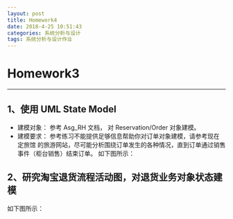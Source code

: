 ```yaml
---
layout: post
title: Homework4
date: 2018-4-25 10:51:43
categories: 系统分析与设计
tags: 系统分析与设计作业
---
```


# Homework3
*****
## 1、使用 UML State Model
* 建模对象： 参考 Asg_RH 文档， 对 Reservation/Order 对象建模。
* 建模要求： 参考练习不能提供足够信息帮助你对订单对象建模，请参考现在 定旅馆 的旅游网站，尽可能分析围绕订单发生的各种情况，直到订单通过销售事件（柜台销售）结束订单。
如下图所示：
![]()

## 2、研究淘宝退货流程活动图，对退货业务对象状态建模
如下图所示：
![]()
